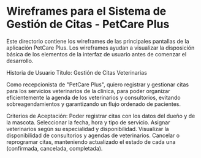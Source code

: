 # Wireframes para el Sistema de Gestión de Citas - PetCare Plus

Este directorio contiene los wireframes de las principales pantallas de la aplicación PetCare Plus. Los wireframes ayudan a visualizar la disposición básica de los elementos de la interfaz de usuario antes de comenzar el desarrollo.



 Historia de Usuario
Título: Gestión de Citas Veterinarias

Como recepcionista de "PetCare Plus", quiero registrar y gestionar citas para los servicios veterinarios de la clínica, para poder organizar eficientemente la agenda de los veterinarios y consultorios, evitando sobreagendamientos y garantizando un flujo ordenado de pacientes.

Criterios de Aceptación:
Poder registrar citas con los datos del dueño y de la mascota.
Seleccionar la fecha, hora y tipo de servicio.
Asignar veterinarios según su especialidad y disponibilidad.
Visualizar la disponibilidad de consultorios y agendas de veterinarios.
Cancelar o reprogramar citas, manteniendo actualizado el estado de cada una (confirmada, cancelada, completada).
